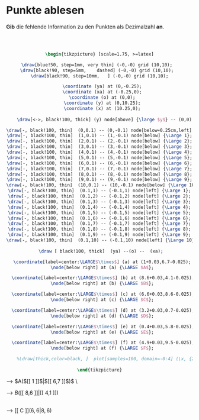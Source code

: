 <!--
version:  0.0.1

language: de

@style
input {
    text-align: center;
}

.flex-container {
    display: flex;
    flex-wrap: wrap;
    align-items: stretch;
    gap: 20px;
}

.flex-child {
    flex: 1;
    min-width: 350px;
    margin-right: 20px;
}

@media (max-width: 400px) {
    .flex-child {
        flex: 100%;
        margin-right: 0;
    }
}
@end

formula: \carry   \textcolor{red}{\scriptsize #1}
formula: \digit   \rlap{\carry{#1}}\phantom{#2}#2
formula: \permil  \text{‰}

import: https://raw.githubusercontent.com/LiaTemplates/Tikz-Jax/main/README.md

script: https://cdn.jsdelivr.net/gh/LiaTemplates/Tikz-Jax@main/dist/index.js


tags: Koordinatensystem, Stelle, Punkt, Dezimalzahlen, leicht, niedrig, Angeben

comment: Stellen und Punkte aus dem Koordinatensystem auslesen mit Dezimalzahlen.

author: Martin Lommatzsch

-->




# Punkte ablesen


**Gib** die fehlende Information zu den Punkten als Dezimalzahl **an**.

<br>

<center>

```latex  @tikz

\begin{tikzpicture} [scale=1.75, >=latex]

\draw[blue!50, step=1mm, very thin] (-0,-0) grid (10,10);  
\draw[black!90, step=5mm,    dashed] (-0,-0) grid (10,10);  
\draw[black!90, step=10mm,   ] (-0,-0) grid (10,10);

  \coordinate (ya) at (0,-0.25);
  \coordinate (xa) at (-0.25,0);
  \coordinate (o) at (0,0);
  \coordinate (y) at (0,10.25);
  \coordinate (x) at (10.25,0);
  
    \draw[<->, black!100, thick] (y) node[above] {\large $y$} -- (0,0) --  (x) node[right]   {\large $x$};

\draw[-, black!100, thin]  (0,0.1) -- (0,-0.1) node[below=0.25cm,left] {\Large 0};
\draw[-, black!100, thin]  (1,0.1) -- (1,-0.1) node[below] {\Large 1};
\draw[-, black!100, thin]  (2,0.1) -- (2,-0.1) node[below] {\Large 2};
\draw[-, black!100, thin]  (3,0.1) -- (3,-0.1) node[below] {\Large 3};
\draw[-, black!100, thin]  (4,0.1) -- (4,-0.1) node[below] {\Large 4};
\draw[-, black!100, thin]  (5,0.1) -- (5,-0.1) node[below] {\Large 5};
\draw[-, black!100, thin]  (6,0.1) -- (6,-0.1) node[below] {\Large 6};
\draw[-, black!100, thin]  (7,0.1) -- (7,-0.1) node[below] {\Large 7};
\draw[-, black!100, thin]  (8,0.1) -- (8,-0.1) node[below] {\Large 8};
\draw[-, black!100, thin]  (9,0.1) -- (9,-0.1) node[below] {\Large 9};
\draw[-, black!100, thin]  (10,0.1) -- (10,-0.1) node[below] {\Large 10};
\draw[-, black!100, thin]  (0.1,1) -- (-0.1,1) node[left] {\Large 1};
\draw[-, black!100, thin]  (0.1,2) -- (-0.1,2) node[left] {\Large 2};
\draw[-, black!100, thin]  (0.1,3) -- (-0.1,3) node[left] {\Large 3};
\draw[-, black!100, thin]  (0.1,4) -- (-0.1,4) node[left] {\Large 4};
\draw[-, black!100, thin]  (0.1,5) -- (-0.1,5) node[left] {\Large 5};
\draw[-, black!100, thin]  (0.1,6) -- (-0.1,6) node[left] {\Large 6};
\draw[-, black!100, thin]  (0.1,7) -- (-0.1,7) node[left] {\Large 7};
\draw[-, black!100, thin]  (0.1,8) -- (-0.1,8) node[left] {\Large 8};
\draw[-, black!100, thin]  (0.1,9) -- (-0.1,9) node[left] {\Large 9};
\draw[-, black!100, thin]  (0.1,10) -- (-0.1,10) node[left] {\Large 10};
 
 \draw [ black!100, thick]  (ya) --(o) --  (xa);

  \coordinate[label=center:\LARGE$\times$] (a) at (1+0.03,6.7-0.025);
  \node[below right] at (a) {\LARGE $A$};

  \coordinate[label=center:\LARGE$\times$] (b) at (8.6+0.03,4.1-0.025);
  \node[below right] at (b) {\LARGE $B$};

  \coordinate[label=center:\LARGE$\times$] (c) at (6.6+0.03,8.6-0.025);
  \node[below right] at (c) {\LARGE $C$};

  \coordinate[label=center:\LARGE$\times$] (d) at (3.2+0.03,0.7-0.025);
  \node[below right] at (d) {\LARGE $D$};

  \coordinate[label=center:\LARGE$\times$] (e) at (0.4+0.03,5.8-0.025);
  \node[below right] at (e) {\LARGE $E$};

  \coordinate[label=center:\LARGE$\times$] (f) at (4.9+0.03,9.5-0.025);
  \node[below right] at (f) {\LARGE $F$};

	%\draw[thick,color=black, ]  plot[samples=100, domain=-0:4] (\x, {2*\x } ) node[right] {\large $f$};  
  
\end{tikzpicture}

```
</center>

<section class="flex-container">

<div class="flex-child">
--> $A($[[  1    ]]$|$[[  6,7  ]]$)$ \
<br>
</div>

<div class="flex-child">

--> $B($[[  8,6  ]]$|$[[  4,1  ]]$)$ \
<br>
</div>

<div class="flex-child">

--> [[  C  ]]$( 6,6 | 8,6 )$ \
<br>

</div>

</section>

<br>
<br>
<br>
<br>
<br>